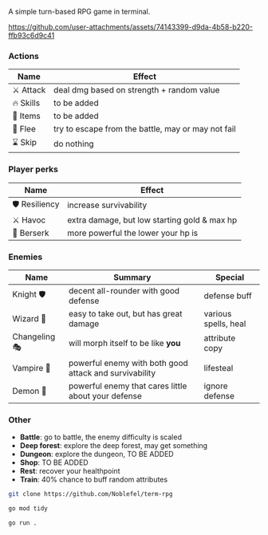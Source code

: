 A simple turn-based RPG game in terminal.

https://github.com/user-attachments/assets/74143399-d9da-4b58-b220-ffb93c6d9c41

### Actions

| Name      | Effect                                             |
| --------- | -------------------------------------------------- |
| ⚔️ Attack | deal dmg based on strength + random value          |
| 🔥 Skills | to be added                                        |
| 🧰 Items  | to be added                                        |
| 🏃 Flee   | try to escape from the battle, may or may not fail |
| ⌛ Skip   | do nothing                                         |

### Player perks

| Name          | Effect                                       |
| ------------- | -------------------------------------------- |
| 🛡️ Resiliency | increase survivability                       |
| ⚔️ Havoc      | extra damage, but low starting gold & max hp |
| 🐻 Berserk    | more powerful the lower your hp is           |

### Enemies

| Name          | Summary                                                | Special              |
| ------------- | ------------------------------------------------------ | -------------------- |
| Knight 🛡️     | decent all-rounder with good defense                   | defense buff         |
| Wizard 🧙     | easy to take out, but has great damage                 | various spells, heal |
| Changeling 🎭 | will morph itself to be like **you**                   | attribute copy       |
| Vampire 🧛    | powerful enemy with both good attack and survivability | lifesteal            |
| Demon 👹      | powerful enemy that cares little about your defense    | ignore defense       |

### Other

- **Battle**: go to battle, the enemy difficulty is scaled
- **Deep forest**: explore the deep forest, may get something
- **Dungeon**: explore the dungeon, TO BE ADDED
- **Shop**: TO BE ADDED
- **Rest**: recover your healthpoint
- **Train**: 40% chance to buff random attributes

```bash
git clone https://github.com/Noblefel/term-rpg
```

```sh
go mod tidy
```

```sh
go run .
```
